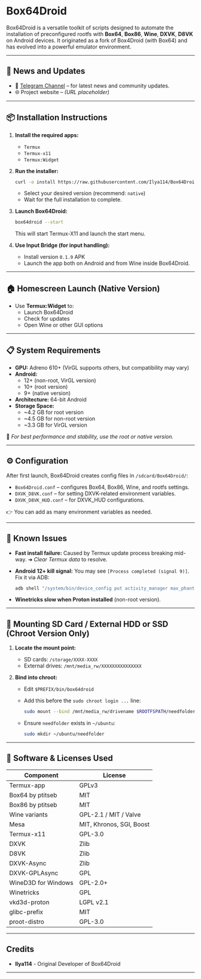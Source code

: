 # **Box64Droid**

Box64Droid is a versatile toolkit of scripts designed to automate the installation of preconfigured rootfs with **Box64**, **Box86**, **Wine**, **DXVK**, **D8VK** on Android devices. It originated as a fork of Box4Droid (with Box64) and has evolved into a powerful emulator environment.

---

## 📢 News and Updates

- 📨 [Telegram Channel](https://t.me/box64droid) – for latest news and community updates.
- 🌐 Project website – *(URL placeholder)*

---

## 📦 Installation Instructions

1. **Install the required apps:**
   - `Termux`
   - `Termux-x11`
   - `Termux:Widget`

2. **Run the installer:**

   ```bash
   curl -o install https://raw.githubusercontent.com/Ilya114/Box64Droid/main/installers/install.sh && chmod +x install && ./install
   ```

   - Select your desired version (recommend: `native`)
   - Wait for the full installation to complete.

3. **Launch Box64Droid:**

   ```bash
   box64droid --start
   ```

   This will start Termux-X11 and launch the start menu.

4. **Use Input Bridge (for input handling):**
   - Install version `0.1.9` APK
   - Launch the app both on Android and from Wine inside Box64Droid.

---

## 🏠 Homescreen Launch (Native Version)

- Use **Termux:Widget** to:
  - Launch Box64Droid
  - Check for updates
  - Open Wine or other GUI options

---

## 📋 System Requirements

- **GPU:** Adreno 610+ (VirGL supports others, but compatibility may vary)
- **Android:**
  - 12+ (non-root, VirGL version)
  - 10+ (root version)
  - 9+ (native version)
- **Architecture:** 64-bit Android
- **Storage Space:**
  - ~4.2 GB for root version
  - ~4.5 GB for non-root version
  - ~3.3 GB for VirGL version

🔧 _For best performance and stability, use the root or native version._

---

## ⚙️ Configuration

After first launch, Box64Droid creates config files in `/sdcard/Box64Droid/`:

- `Box64Droid.conf` – configures Box64, Box86, Wine, and rootfs settings.
- `DXVK_D8VK.conf` – for setting DXVK-related environment variables.
- `DXVK_D8VK_HUD.conf` – for DXVK_HUD configurations.

👉 You can add as many environment variables as needed.

---

## 🐛 Known Issues

- **Fast install failure:** Caused by Termux update process breaking mid-way. ➜ _Clear Termux data_ to resolve.
- **Android 12+ kill signal:** You may see `[Process completed (signal 9)]`. Fix it via ADB:

  ```bash
  adb shell "/system/bin/device_config put activity_manager max_phantom_processes 2147483647"
  ```

- **Winetricks slow when Proton installed** (non-root version).
  
---

## 💾 Mounting SD Card / External HDD or SSD (Chroot Version Only)

1. **Locate the mount point:**
   - SD cards: `/storage/XXXX-XXXX`
   - External drives: `/mnt/media_rw/XXXXXXXXXXXXXXX`

2. **Bind into chroot:**
   - Edit `$PREFIX/bin/box64droid`
   - Add this before the `sudo chroot login ...` line:

     ```bash
     sudo mount --bind /mnt/media_rw/drivename $ROOTFSPATH/needfolder
     ```

   - Ensure `needfolder` exists in `~/ubuntu`:

     ```bash
     sudo mkdir ~/ubuntu/needfolder
     ```

---

## 🧰 Software & Licenses Used

| Component              | License                   |
|------------------------|---------------------------|
| Termux-app             | GPLv3                     |
| Box64 by ptitseb       | MIT                      |
| Box86 by ptitseb       | MIT                      |
| Wine variants          | GPL-2.1 / MIT / Valve     |
| Mesa                   | MIT, Khronos, SGI, Boost  |
| Termux-x11             | GPL-3.0                   |
| DXVK                   | Zlib                      |
| D8VK                   | Zlib                      |
| DXVK-Async             | Zlib                      |
| DXVK-GPLAsync          | GPL                       |
| WineD3D for Windows    | GPL-2.0+                  |
| Winetricks             | GPL                       |
| vkd3d-proton           | LGPL v2.1                 |
| glibc-prefix           | MIT                       |
| proot-distro           | GPL-3.0                   |

---

## Credits

- **llya114** - Original Developer of Box64Droid

---
